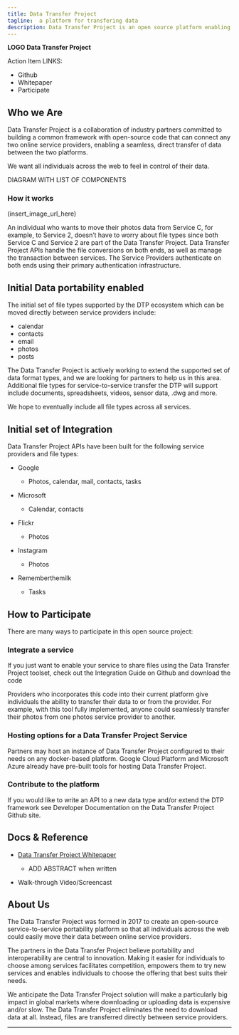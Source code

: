 ```yaml
---
title: Data Transfer Project
tagline:  a platform for transfering data
description: Data Transfer Project is an open source platform enabling data portability between service providers
---
```


**LOGO  Data Transfer Project**  

Action Item LINKS:
+  Github
+  Whitepaper
+  Participate

## Who we Are
Data Transfer Project is a collaboration of industry partners committed to building a common framework with open-source code that can connect any two online service providers, enabling a seamless, direct transfer of data between the two platforms.

We want all individuals across the web to feel in control of their data.

DIAGRAM WITH LIST OF COMPONENTS

### How it works

(insert_image_url_here)

An individual who wants to move their photos data from Service C, for example, to Service 2, doesn’t have to worry about file types since both Service C and Service 2 are part of the Data Transfer Project.  Data Transfer Project APIs handle the file conversions on both ends, as well as manage the transaction between services.  The Service Providers authenticate on both ends using their primary authentication infrastructure.

## Initial Data portability enabled
The initial set of file types supported by the DTP ecosystem which can be moved directly between service providers include:  

+  calendar
+  contacts
+  email
+  photos
+  posts  

The Data Transfer Project is actively working to extend the supported set of data format types, and we are looking for partners to help us in this area. Additional file types for service-to-service transfer the DTP will support include documents, spreadsheets, videos, sensor data, .dwg and more.   

We hope to eventually include all file types across all services.

## Initial set of Integration  
Data Transfer Project APIs have been built for the following service providers and file types:

+  Google

    +  Photos, calendar, mail, contacts, tasks

+  Microsoft

    +  Calendar, contacts

+  Flickr

    +  Photos

+  Instagram

    +  Photos

+  Rememberthemilk

    +  Tasks


## How to Participate
There are many ways to participate in this open source project:

### Integrate a service  
If you just want to enable your service to share files using the Data Transfer Project toolset, check out the Integration Guide on  Github and download the code 

Providers who incorporates this code into their current platform give individuals the ability to transfer their data to or from the provider. For example, with this tool fully implemented, anyone could seamlessly transfer their photos from one photos service provider to another.

### Hosting options for a Data Transfer Project Service  
Partners may host an instance of Data Transfer Project configured to their needs on any docker-based platform.  Google Cloud Platform and Microsoft Azure already have pre-built tools for hosting Data Transfer Project.

### Contribute to the platform  
If you would like to write an API to a new data type and/or extend the DTP framework see Developer Documentation on the Data Transfer Project Github site.

## Docs & Reference

+  [Data Transfer Project Whitepaper](#)

    +  ADD ABSTRACT when written

+  Walk-through Video/Screencast

## About Us

The Data Transfer Project was formed in 2017 to create an open-source service-to-service portability platform so that all individuals across the web could easily move their data between online service providers.

The partners in the Data Transfer Project believe portability and interoperability are central to innovation. Making it easier for individuals to choose among services facilitates competition, empowers them to try new services and enables individuals to choose the offering that best suits their needs. 

We anticipate the Data Transfer Project solution will make a particularly big impact in global markets where downloading or uploading data is expensive and/or slow. The Data Transfer Project eliminates the need to download data at all. Instead, files are transferred directly between service providers.


---
